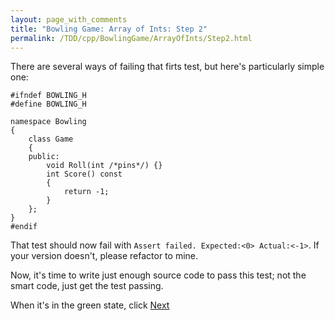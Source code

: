 ```yaml
---
layout: page_with_comments
title: "Bowling Game: Array of Ints: Step 2"
permalink: /TDD/cpp/BowlingGame/ArrayOfInts/Step2.html
---
```


There are several ways of failing that firts test, but here's particularly simple one:

```
#ifndef BOWLING_H
#define BOWLING_H

namespace Bowling
{
    class Game
    {
    public:
        void Roll(int /*pins*/) {}
        int Score() const
        {
            return -1;
        }
    };
}
#endif

```

That test should now fail with ```Assert failed. Expected:<0> Actual:<-1>```. If your version doesn't, please refactor to mine.

Now, it's time to write just enough source code to pass this test; not the smart code, just get the test passing.

When it's in the green state, click [Next](Step3.html)
